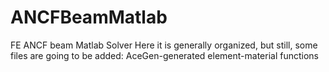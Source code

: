 # ANCFBeamMatlab
FE ANCF beam Matlab Solver
Here it is generally organized, but still, some files are going to be added: AceGen-generated element-material functions  

